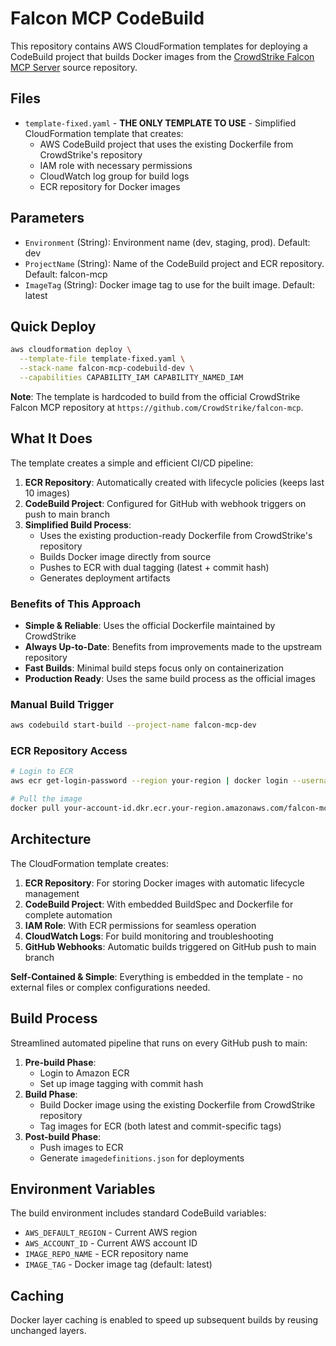 # Falcon MCP CodeBuild

This repository contains AWS CloudFormation templates for deploying a CodeBuild project that builds Docker images from the [CrowdStrike Falcon MCP Server](https://github.com/CrowdStrike/falcon-mcp) source repository.

## Files

- `template-fixed.yaml` - **THE ONLY TEMPLATE TO USE** - Simplified CloudFormation template that creates:
  - AWS CodeBuild project that uses the existing Dockerfile from CrowdStrike's repository
  - IAM role with necessary permissions
  - CloudWatch log group for build logs
  - ECR repository for Docker images

## Parameters

- `Environment` (String): Environment name (dev, staging, prod). Default: dev
- `ProjectName` (String): Name of the CodeBuild project and ECR repository. Default: falcon-mcp
- `ImageTag` (String): Docker image tag to use for the built image. Default: latest

## Quick Deploy

```bash
aws cloudformation deploy \
  --template-file template-fixed.yaml \
  --stack-name falcon-mcp-codebuild-dev \
  --capabilities CAPABILITY_IAM CAPABILITY_NAMED_IAM
```

**Note**: The template is hardcoded to build from the official CrowdStrike Falcon MCP repository at `https://github.com/CrowdStrike/falcon-mcp`.

## What It Does

The template creates a simple and efficient CI/CD pipeline:

1. **ECR Repository**: Automatically created with lifecycle policies (keeps last 10 images)
2. **CodeBuild Project**: Configured for GitHub with webhook triggers on push to main branch
3. **Simplified Build Process**:
   - Uses the existing production-ready Dockerfile from CrowdStrike's repository
   - Builds Docker image directly from source
   - Pushes to ECR with dual tagging (latest + commit hash)
   - Generates deployment artifacts

### Benefits of This Approach
- **Simple & Reliable**: Uses the official Dockerfile maintained by CrowdStrike
- **Always Up-to-Date**: Benefits from improvements made to the upstream repository
- **Fast Builds**: Minimal build steps focus only on containerization
- **Production Ready**: Uses the same build process as the official images

### Manual Build Trigger
```bash
aws codebuild start-build --project-name falcon-mcp-dev
```

### ECR Repository Access
```bash
# Login to ECR
aws ecr get-login-password --region your-region | docker login --username AWS --password-stdin your-account-id.dkr.ecr.your-region.amazonaws.com

# Pull the image
docker pull your-account-id.dkr.ecr.your-region.amazonaws.com/falcon-mcp:latest
```

## Architecture

The CloudFormation template creates:
1. **ECR Repository**: For storing Docker images with automatic lifecycle management
2. **CodeBuild Project**: With embedded BuildSpec and Dockerfile for complete automation
3. **IAM Role**: With ECR permissions for seamless operation
4. **CloudWatch Logs**: For build monitoring and troubleshooting
5. **GitHub Webhooks**: Automatic builds triggered on GitHub push to main branch

**Self-Contained & Simple**: Everything is embedded in the template - no external files or complex configurations needed.

## Build Process

Streamlined automated pipeline that runs on every GitHub push to main:

1. **Pre-build Phase**: 
   - Login to Amazon ECR
   - Set up image tagging with commit hash
2. **Build Phase**:
   - Build Docker image using the existing Dockerfile from CrowdStrike repository
   - Tag images for ECR (both latest and commit-specific tags)
3. **Post-build Phase**:
   - Push images to ECR
   - Generate `imagedefinitions.json` for deployments

## Environment Variables

The build environment includes standard CodeBuild variables:
- `AWS_DEFAULT_REGION` - Current AWS region
- `AWS_ACCOUNT_ID` - Current AWS account ID
- `IMAGE_REPO_NAME` - ECR repository name
- `IMAGE_TAG` - Docker image tag (default: latest)

## Caching

Docker layer caching is enabled to speed up subsequent builds by reusing unchanged layers.
